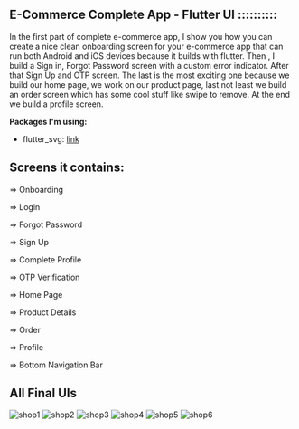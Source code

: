 ## E-Commerce Complete App - Flutter UI ::::::::::

In the first part of complete e-commerce app, I show you how you can create a nice clean onboarding screen for your e-commerce app that can run both Android and iOS devices because it builds with flutter. Then , I build a Sign in, Forgot Password screen with a custom error indicator. After that Sign Up and OTP screen. The last is the most exciting one  because we build our home page,  we work on our product page, last not least we build an order screen which has some cool stuff like swipe to remove. At the end we build a profile screen. 

**Packages I'm using:**

- flutter_svg: [link](https://pub.dev/packages/flutter_svg)

## Screens it contains:

=> Onboarding

=> Login

=> Forgot Password

=> Sign Up

=> Complete Profile

=> OTP Verification

=> Home Page

=> Product Details

=> Order

=> Profile 

=> Bottom Navigation Bar

## All Final UIs
![shop1](https://user-images.githubusercontent.com/36065206/147950699-5621877c-94e7-42c0-a494-bf557cdb3300.png)
![shop2](https://user-images.githubusercontent.com/36065206/147950713-83cfb97c-23cb-4758-9788-ec9a9af51288.png)
![shop3](https://user-images.githubusercontent.com/36065206/147950723-1f3b9429-51f1-4aa9-b424-6e7cd85fd95c.png)
![shop4](https://user-images.githubusercontent.com/36065206/147950733-30e363a2-e547-4fbc-8490-ee007af7017e.png)
![shop5](https://user-images.githubusercontent.com/36065206/147950749-ddf0d458-1d7c-40c3-8b1c-40a649d427dc.png)
![shop6](https://user-images.githubusercontent.com/36065206/147950763-b82ebc55-c4c9-480d-a7f0-dc795c4422a5.png)

